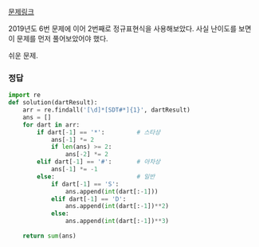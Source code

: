 [문제링크](https://programmers.co.kr/learn/courses/30/lessons/17682)

2019년도 6번 문제에 이어 2번째로 정규표현식을 사용해보았다. 
사실 난이도를 보면 이 문제를 먼저 풀어보았어야 했다.

쉬운 문제.



### 정답

```python
import re
def solution(dartResult):
    arr = re.findall('[\d]*[SDT#*]{1}', dartResult)
    ans = []
    for dart in arr:
        if dart[-1] == '*':         # 스타상
            ans[-1] *= 2
            if len(ans) >= 2:
                ans[-2] *= 2
        elif dart[-1] == '#':       # 아차상
            ans[-1] *= -1
        else:                       # 일반
            if dart[-1] == 'S':
                ans.append(int(dart[:-1]))
            elif dart[-1] == 'D':
                ans.append(int(dart[:-1])**2)
            else:
                ans.append(int(dart[:-1])**3)
            
    return sum(ans)
```

